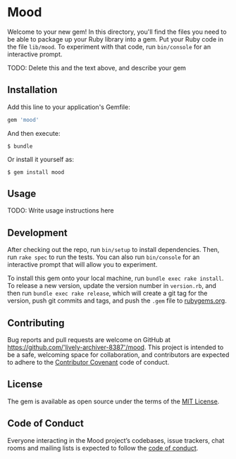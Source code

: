 # Mood

Welcome to your new gem! In this directory, you'll find the files you need to be able to package up your Ruby library into a gem. Put your Ruby code in the file `lib/mood`. To experiment with that code, run `bin/console` for an interactive prompt.

TODO: Delete this and the text above, and describe your gem

## Installation

Add this line to your application's Gemfile:

```ruby
gem 'mood'
```

And then execute:

    $ bundle

Or install it yourself as:

    $ gem install mood

## Usage

TODO: Write usage instructions here

## Development

After checking out the repo, run `bin/setup` to install dependencies. Then, run `rake spec` to run the tests. You can also run `bin/console` for an interactive prompt that will allow you to experiment.

To install this gem onto your local machine, run `bundle exec rake install`. To release a new version, update the version number in `version.rb`, and then run `bundle exec rake release`, which will create a git tag for the version, push git commits and tags, and push the `.gem` file to [rubygems.org](https://rubygems.org).

## Contributing

Bug reports and pull requests are welcome on GitHub at https://github.com/'lively-archiver-8387'/mood. This project is intended to be a safe, welcoming space for collaboration, and contributors are expected to adhere to the [Contributor Covenant](http://contributor-covenant.org) code of conduct.

## License

The gem is available as open source under the terms of the [MIT License](https://opensource.org/licenses/MIT).

## Code of Conduct

Everyone interacting in the Mood project’s codebases, issue trackers, chat rooms and mailing lists is expected to follow the [code of conduct](https://github.com/'lively-archiver-8387'/mood/blob/master/CODE_OF_CONDUCT.md).
